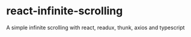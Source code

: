 # react-infinite-scrolling
A simple infinite scrolling with react, readux, thunk, axios and typescript
